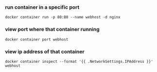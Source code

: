 ### run container in a specific port
`docker container run -p 80:80 --name webhost -d nginx`

### view port where that container running
`docker container port webhost`

### view ip address of that container
`docker container inspect --format '{{ .NetworkSettings.IPAddress }}' webhost`

